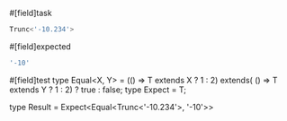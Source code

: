 #[field]task
```ts
Trunc<'-10.234'>
```

#[field]expected
```ts
'-10'
```

#[field]test
type Equal<X, Y> = (<T>() => T extends X ? 1 : 2) extends(
    <T>() => T extends Y ? 1 : 2) ? true : false;
type Expect<T extends true> = T;

type Result = Expect<Equal<Trunc<'-10.234'>, '-10'>>